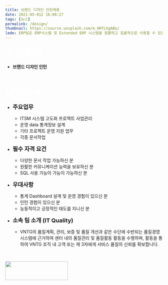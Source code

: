 ```yaml
---
title: 브랜드 디자인 인턴채용
date: 2021-05-012 16:08:27
tags: [뉴스]
permalink: /design/
thumbnail: https://source.unsplash.com/m_HRfLhgABo/
lede: ERP팀은 ERP시스템 및 Extended ERP 시스템을 원활하고 효율적으로 사용할 수 있도록 개발(SI) 및 유지보수(SM)를 수행하는 팀입니다.
---
```


<span style="color:white"><font size="6">**지원분야**</font></span>
- **브랜드 디자인 인턴**    

<p>&nbsp;</p>


<span style="color:white"><font size="6">**담당업무**</font></span>

- <font size="4">**주요업무**</font>
    - ITSM 시스템 고도화 프로젝트 사업관리
    - 운영 data 통계정보 설계
    - 기타 프로젝트 운영 지원 업무
    - 각종 문서작업 

- <font size="4">**필수 자격 요건**</font>
    - 다양한 문서 작업 가능하신 분 
    - 원활한 커뮤니케이션 능력을 보유하신 분
    - SQL 사용 가능이 가능이 가능하신 분 

- <font size="4">**우대사항**</font>
    - 통계 Dashboard 설계 및 운영 경험이 있으신 분 
    - 인턴 경험이 있으신 분
    - 능동적이고 긍정적인 태도를 지니신 분

- <font size="4">**소속 팀 소개 (IT Quality)** </font> 
    - VNTG의 품질계획, 관리, 보증 및 품질 개선과 같은 수단에 수반되는 품질경영시스템에 근거하여 센터 내의 품질관리 및 품질활동 활동을 수행하며, 활동을 통하여 VNTG 조직 내 고객 또는 제 3자에게 서비스 품질의 신뢰를 확보합니다.

<p>&nbsp;</p>

<a href="https://www.jobkorea.co.kr/Recruit/GI_Read/34611979?Oem_Code=C1&logpath=1">
<img src='../metronic/assets/pages/img/frontend-slider/join.png' width="200" height="60">
</a>


<p>&nbsp;</p>